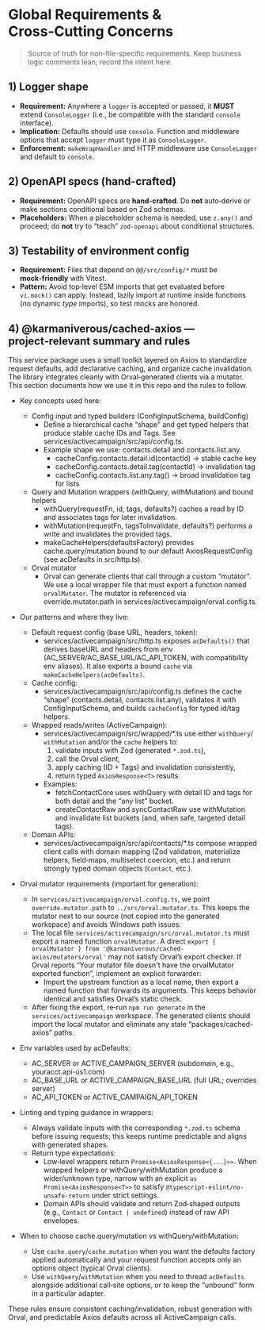 # Global Requirements & Cross‑Cutting Concerns

> Source of truth for non-file-specific requirements. Keep business logic comments lean; record the intent here.

## 1) Logger shape

- **Requirement:** Anywhere a `logger` is accepted or passed, it **MUST** extend `ConsoleLogger` (i.e., be compatible with the standard `console` interface).
- **Implication:** Defaults should use `console`. Function and middleware options that accept `logger` must type it as `ConsoleLogger`.
- **Enforcement:** `makeWrapHandler` and HTTP middleware use `ConsoleLogger` and default to `console`.

## 2) OpenAPI specs (hand-crafted)

- **Requirement:** OpenAPI specs are **hand‑crafted**. Do **not** auto‑derive or make sections conditional based on Zod schemas.
- **Placeholders:** When a placeholder schema is needed, use `z.any()` and proceed; do **not** try to “teach” `zod-openapi` about conditional structures.

## 3) Testability of environment config

- **Requirement:** Files that depend on `@@/src/config/*` must be **mock‑friendly** with Vitest.
- **Pattern:** Avoid top‑level ESM imports that get evaluated before `vi.mock()` can apply. Instead, lazily import at runtime inside functions (no dynamic _type_ imports), so test mocks are honored.

## 4) @karmaniverous/cached-axios — project‑relevant summary and rules

This service package uses a small toolkit layered on Axios to standardize
request defaults, add declarative caching, and organize cache invalidation.
The library integrates cleanly with Orval‑generated clients via a mutator.
This section documents how we use it in this repo and the rules to follow.

- Key concepts used here:
  - Config input and typed builders (ConfigInputSchema, buildConfig)
    - Define a hierarchical cache “shape” and get typed helpers that produce
      stable cache IDs and Tags. See services/activecampaign/src/api/config.ts.
    - Example shape we use: contacts.detail and contacts.list.any.
      - cacheConfig.contacts.detail.id(contactId) → stable cache key
      - cacheConfig.contacts.detail.tag(contactId) → invalidation tag
      - cacheConfig.contacts.list.any.tag() → broad invalidation tag for lists
  - Query and Mutation wrappers (withQuery, withMutation) and bound helpers
    - withQuery(requestFn, id, tags, defaults?) caches a read by ID and
      associates tags for later invalidation.
    - withMutation(requestFn, tagsToInvalidate, defaults?) performs a write
      and invalidates the provided tags.
    - makeCacheHelpers(defaultsFactory) provides cache.query/mutation bound to
      our default AxiosRequestConfig (see acDefaults in src/http.ts).
  - Orval mutator
    - Orval can generate clients that call through a custom “mutator”. We use
      a local wrapper file that must export a function named `orvalMutator`.
      The mutator is referenced via override.mutator.path in
      services/activecampaign/orval.config.ts.

- Our patterns and where they live:
  - Default request config (base URL, headers, token):
    - services/activecampaign/src/http.ts exposes `acDefaults()` that derives
      baseURL and headers from env (AC_SERVER/AC_BASE_URL/AC_API_TOKEN, with
      compatibility env aliases). It also exports a bound `cache` via
      `makeCacheHelpers(acDefaults)`.
  - Cache config:
    - services/activecampaign/src/api/config.ts defines the cache “shape”
      (contacts.detail, contacts.list.any), validates it with
      ConfigInputSchema, and builds `cacheConfig` for typed id/tag helpers.
  - Wrapped reads/writes (ActiveCampaign):
    - services/activecampaign/src/wrapped/*.ts use either `withQuery`/
      `withMutation` and/or the `cache` helpers to:
      1) validate inputs with Zod (generated `*.zod.ts`),
      2) call the Orval client,
      3) apply caching (ID + Tags) and invalidation consistently,
      4) return typed `AxiosResponse<T>` results.
    - Examples:
      - fetchContactCore uses withQuery with detail ID and tags for both
        detail and the “any list” bucket.
      - createContactRaw and syncContactRaw use withMutation and invalidate
        list buckets (and, when safe, targeted detail tags).
  - Domain APIs:
    - services/activecampaign/src/api/contacts/*.ts compose wrapped client
      calls with domain mapping (Zod validation, materialize helpers,
      field‑maps, multiselect coercion, etc.) and return strongly typed
      domain objects (`Contact`, etc.).

- Orval mutator requirements (important for generation):
  - In `services/activecampaign/orval.config.ts`, we point
    `override.mutator.path` to `../src/orval.mutator.ts`. This keeps the
    mutator next to our source (not copied into the generated workspace) and
    avoids Windows path issues.
  - The local file `services/activecampaign/src/orval.mutator.ts` must export
    a named function `orvalMutator`. A direct `export { orvalMutator } from
    '@karmaniverous/cached-axios/mutators/orval'` may not satisfy Orval’s
    export checker. If Orval reports “Your mutator file doesn't have the
    orvalMutator exported function”, implement an explicit forwarder:
    - Import the upstream function as a local name, then export a named
      function that forwards its arguments. This keeps behavior identical and
      satisfies Orval’s static check.
  - After fixing the export, re‑run `npm run generate` in the
    `services/activecampaign` workspace. The generated clients should import
    the local mutator and eliminate any stale “packages/cached-axios” paths.

- Env variables used by acDefaults:
  - AC_SERVER or ACTIVE_CAMPAIGN_SERVER (subdomain, e.g., youracct.api-us1.com)
  - AC_BASE_URL or ACTIVE_CAMPAIGN_BASE_URL (full URL; overrides server)
  - AC_API_TOKEN or ACTIVE_CAMPAIGN_API_TOKEN

- Linting and typing guidance in wrappers:
  - Always validate inputs with the corresponding `*.zod.ts` schema before
    issuing requests; this keeps runtime predictable and aligns with generated
    shapes.
  - Return type expectations:
    - Low‑level wrappers return `Promise<AxiosResponse<{...}>>`. When wrapped
      helpers or withQuery/withMutation produce a wider/unknown type, narrow
      with an explicit `as Promise<AxiosResponse<T>>` to satisfy
      `@typescript-eslint/no-unsafe-return` under strict settings.
    - Domain APIs should validate and return Zod‑shaped outputs (e.g., `Contact`
      or `Contact | undefined`) instead of raw API envelopes.

- When to choose cache.query/mutation vs withQuery/withMutation:
  - Use `cache.query`/`cache.mutation` when you want the defaults factory
    applied automatically and your request function accepts only an options
    object (typical Orval clients).
  - Use `withQuery`/`withMutation` when you need to thread `acDefaults`
    alongside additional call‑site options, or to keep the “unbound” form in
    a particular adapter.

These rules ensure consistent caching/invalidation, robust generation with
Orval, and predictable Axios defaults across all ActiveCampaign calls.